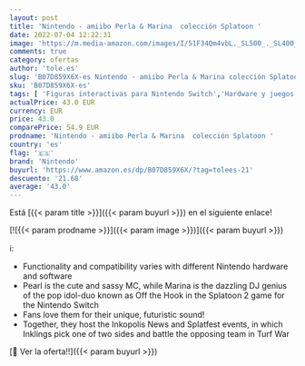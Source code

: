 ```yaml
---
layout: post
title: 'Nintendo - amiibo Perla & Marina  colección Splatoon '
date: 2022-07-04 12:22:31
image: 'https://m.media-amazon.com/images/I/51F34Qm4vbL._SL500_._SL400_.jpg'
comments: true
category: ofertas
author: 'tole.es'
slug: 'B07D859X6X-es Nintendo - amiibo Perla & Marina colección Splatoon'
sku: 'B07D859X6X-es'
tags: [ 'Figuras interactivas para Nintendo Switch','Hardware y juegos para Nintendo Switch','Sistemas heredados','Sistemas heredados de Nintendo','Sistemas heredados de PlayStation','Sistemas heredados de Xbox','Videojuegos','nintendo','🇪🇸', ]
actualPrice: 43.0 EUR
currency: EUR
price: 43.0
comparePrice: 54.9 EUR
prodname: 'Nintendo - amiibo Perla & Marina  colección Splatoon '
country: 'es'
flag: '🇪🇸'
brand: 'Nintendo'
buyurl: 'https://www.amazon.es/dp/B07D859X6X/?tag=tolees-21'
descuento: '21.68'
average: '43.0'
---
```


Está [{{< param title >}}]({{< param buyurl >}}) en el siguiente enlace!

[![{{< param prodname >}}]({{< param image >}})]({{< param buyurl >}})

ℹ️:

- Functionality and compatibility varies with different Nintendo hardware and software
- Pearl is the cute and sassy MC, while Marina is the dazzling DJ genius of the pop idol-duo known as Off the Hook in the Splatoon 2 game for the Nintendo Switch
- Fans love them for their unique, futuristic sound!
- Together, they host the Inkopolis News and Splatfest events, in which Inklings pick one of two sides and battle the opposing team in Turf War

[🛒 Ver la oferta!!]({{< param buyurl >}})
